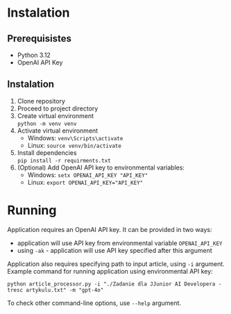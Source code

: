 # Instalation
## Prerequisistes
- Python 3.12
- OpenAI API Key

## Instalation
1. Clone repository
2. Proceed to project directory
3. Create virtual environment\
    `python -m venv venv`
4. Activate virtual environment
   - Windows: `venv\Scripts\activate`
   - Linux: `source venv/bin/activate`
5. Install dependencies\
`pip install -r requirments.txt`
6. (Optional) Add OpenAI API key to environmental variables:
   - Windows: `setx OPENAI_API_KEY "API_KEY"`
   - Linux: `export OPENAI_API_KEY="API_KEY"`

# Running
Application requires an OpenAI API key. It can be provided in two ways:

- application will use API key from environmental variable `OPENAI_API_KEY`
- using `-ak` - application will use API key specified after this argument

Application also requires specifying path to input article, using `-i` argument.\
Example command for running application using environmental API key:

`python article_processor.py -i "./Zadanie dla JJunior AI Developera - tresc artykulu.txt" -m "gpt-4o"`

To check other command-line options, use `--help` argument.